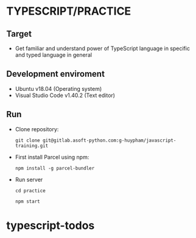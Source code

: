 # TYPESCRIPT/PRACTICE

## Target

- Get familiar and understand power of TypeScript language in specific and typed language in general

## Development enviroment

- Ubuntu v18.04 (Operating system)
- Visual Studio Code v1.40.2 (Text editor)


## Run
- Clone repository:
  ```
  git clone git@gitlab.asoft-python.com:g-huypham/javascript-training.git
  ```
- First install Parcel using npm:
  ```
  npm install -g parcel-bundler
  ```
- Run server
  ```
  cd practice
  ```

  ```
  npm start
  ```
# typescript-todos

